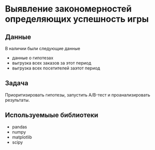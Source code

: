# Выявление закономерностей определяющих успешность игры
## Данные
В наличии были следующие данные
- данные о гипотезах
- выгрузка всех заказов за этот период
- выгрузка всех посетителей заэтот период
## Задача
Приоритизировать гипотезы, запустить A/B-тест и проанализировать результаты.
## Используемыые библиотеки
- pandas
- numpy
- matplotlib
- scipy
